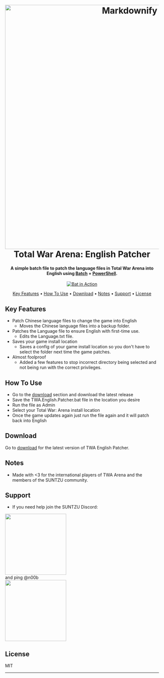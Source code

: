 <h1 align="center">
  <br>
  <a href="https://www.youtube.com/channel/UC_5hX8DRbUqiJwIVAtb7qCA"><img src="https://i.imgur.com/0DEa3tR.png" alt="Markdownify" width="800"></a>
  <br>
  Total War Arena: English Patcher
  <br>
</h1>

<h4 align="center">A simple batch file to patch the language files in Total War Arena into English using <a href="https://en.wikipedia.org/wiki/Batch_file" target="_blank">Batch</a> + <a href="https://en.wikipedia.org/wiki/PowerShell" target="_blank">PowerShell</a>.</h4>

<p align="center">
  <a href="https://i.imgur.com/uAksu2v.gif">
    <img src="https://i.imgur.com/uAksu2v.gif"
         alt="Bat in Action">

<p align="center">
  <a href="#key-features">Key Features</a> •
  <a href="#how-to-use">How To Use</a> •
  <a href="#download">Download</a> •
  <a href="#notes">Notes</a> •
  <a href="#support">Support</a> •
  <a href="#license">License</a>
</p>

## Key Features

* Patch Chinese language files to change the game into English
  - Moves the Chinese language files into a backup folder.
* Patches the Language file to ensure English with first-time use.
  - Edits the Language.txt file.
* Saves your game install location
  - Saves a config of your game install location so you don't have to select the folder next time the game patches.
* Almost foolproof 
  - Added a few features to stop incorrect directory being selected and not being run with the correct privileges.

## How To Use


* Go to the [download](https://github.com/NubScrub/TWA-English-Patcher/releases/latest) section and download the latest release
* Save the TWA.English.Patcher.bat file in the location you desire
* Run the file as Admin
* Select your Total War: Arena install location
* Once the game updates again just run the file again and it will patch back into English



## Download

Go to [download](https://github.com/NubScrub/TWA-English-Patcher/releases/latest) for the latest version of TWA English Patcher.


## Notes

* Made  with <3 for the international players of TWA Arena and the members of the SUNTZU community. 

## Support

* If you need help join the SUNTZU Discord: <br>
<a href="https://discord.gg/8nyrtZUt">
	<img src="https://i.imgur.com/ty1ZtHP.png" width="200">  </a>
	<br> 
	and ping @n00b
	<br>
<a href="https://discord.gg/8nyrtZUt">
	<img src="https://i.imgur.com/sMTVQNa.png" width="200">
</a>


## License

MIT

---

